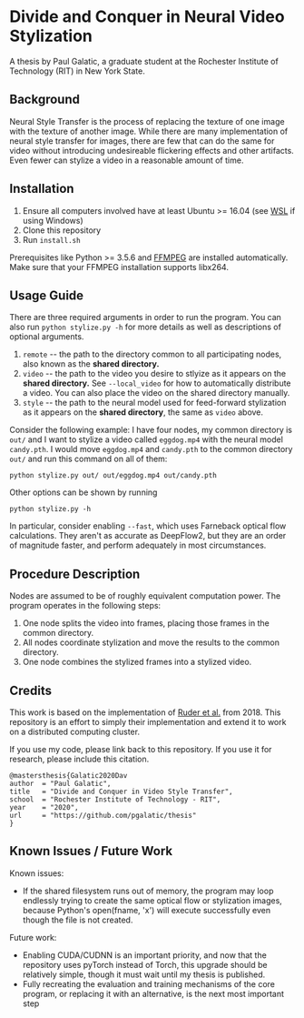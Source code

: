 # Divide and Conquer in Neural Video Stylization
A thesis by Paul Galatic, a graduate student at the Rochester Institute of Technology (RIT) in New York State.

## Background

Neural Style Transfer is the process of replacing the texture of one image with the texture of another image. While there are many implementation of neural style transfer for images, there are few that can do the same for video without introducing undesireable flickering effects and other artifacts. Even fewer can stylize a video in a reasonable amount of time.



## Installation

1. Ensure all computers involved have at least Ubuntu >= 16.04 (see [WSL](https://docs.microsoft.com/en-us/windows/wsl/install-win10) if using Windows)
1. Clone this repository
1. Run `install.sh`

Prerequisites like Python >= 3.5.6 and [FFMPEG](https://www.ffmpeg.org/) are installed automatically. Make sure that your FFMPEG installation supports libx264.

## Usage Guide

There are three required arguments in order to run the program. You can also run `python stylize.py -h` for more details as well as descriptions of optional arguments.
1. `remote` -- the path to the directory common to all participating nodes, also known as the **shared directory.**
1. `video` -- the path to the video you desire to stlyize as it appears on the **shared directory.** See `--local_video` for how to automatically distribute a video. You can also place the video on the shared directory manually.
1. `style` -- the path to the neural model used for feed-forward stylization as it appears on the **shared directory**, the same as `video` above.

Consider the following example: I have four nodes, my common directory is `out/` and I want to stylize a video called `eggdog.mp4` with the neural model `candy.pth`. I would move `eggdog.mp4` and `candy.pth` to the common directory `out/` and run this command on all of them:
```
python stylize.py out/ out/eggdog.mp4 out/candy.pth
```

Other options can be shown by running
```
python stylize.py -h
```
In particular, consider enabling `--fast`, which uses Farneback optical flow calculations. They aren't as accurate as DeepFlow2, but they are an order of magnitude faster, and perform adequately in most circumstances.

## Procedure Description 

Nodes are assumed to be of roughly equivalent computation power. The program operates in the following steps:
1. One node splits the video into frames, placing those frames in the common directory.
1. All nodes coordinate stylization and move the results to the common directory.
1. One node combines the stylized frames into a stylized video.

## Credits

This work is based on the implementation of [Ruder et al.](https://github.com/manuelruder/fast-artistic-videos) from 2018. This repository is an effort to simply their implementation and extend it to work on a distributed computing cluster.

If you use my code, please link back to this repository. If you use it for research, please include this citation.

```
@mastersthesis{Galatic2020Dav
author  = "Paul Galatic",
title   = "Divide and Conquer in Video Style Transfer",
school  = "Rochester Institute of Technology - RIT",
year    = "2020",
url     = "https://github.com/pgalatic/thesis"
}
```

## Known Issues / Future Work

Known issues:
* If the shared filesystem runs out of memory, the program may loop endlessly trying to create the same optical flow or stylization images, because Python's open(fname, 'x') will execute successfully even though the file is not created.

Future work:
* Enabling CUDA/CUDNN is an important priority, and now that the repository uses pyTorch instead of Torch, this upgrade should be relatively simple, though it must wait until my thesis is published.
* Fully recreating the evaluation and training mechanisms of the core program, or replacing it with an alternative, is the next most important step
